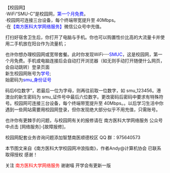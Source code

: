【校园网】 <br>
·WiFi“SMU-C”是校园网，<font color="blue">第一个月免费</font>。 <br>
·校园网可连接三台设备，每个终端带宽提升至 40Mbps。 <br>
·在<font color="blue">【南方医科大学网络服务】</font>微信公众号中充值。 <br>

打扫好宿舍卫生后，你打开了电脑与手机。你也可以购置性价比高的大流量卡并使用二手机放在阳台作为流量机；<br>

也许你想办理校园网或宽带套餐。此时你发现WiFi---<font color="blue">SMUC</font>，这是校园网，第一个月免费。手机或电脑连接后会自动打开浏览器（如无则手动打开随便什么网页，会自动跳转）登录页面<br>
新生校园网账号为<font color="blue">学号</font>;<br>始密码为<font color="blue">smu_身份证号</font><br>

码后6位数字”，若最后一位为字母，则再往前取一位数字，如 smu_123456。港澳台的新生密码为 smu_证件号中最后六位数字。更改密码后密码中要求有特殊符号。校园网可连接三台设备，每个终端带宽提升至 40Mbps。。以后学习生活中你遇到一些网站需要用校园网登录，但你发现绝大部分似乎不用充值，只需账号。 <br>

也许你有更棘手的问题，与校园网有关的报修请在 南方医科大学网络服务 公众号中点击 [网络服务]-[故障报修]，<br>

校园网配套业务咨询问题添加智慧南医顺德校区 QQ 群：975640573 <br>

本节图文来自《南方医科大学校园网冲浪指南》，作者Andy@计算机协会 已联系取得授权 感谢！ <br>

关注 <font color="red">南方医科大学网络服务</font> 谢谢喵 开学会有更新一版<br>